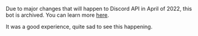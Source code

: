 Due to major changes that will happen to Discord API in April of 2022, this bot is archived. You can learn more [here](https://support-dev.discord.com/hc/en-us/articles/4404772028055).

It was a good experience, quite sad to see this happening.

